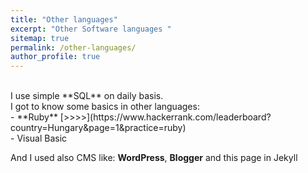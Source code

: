 ```yaml
---
title: "Other languages"
excerpt: "Other Software languages "
sitemap: true
permalink: /other-languages/
author_profile: true
---
```

<br>
I use simple **SQL** on daily basis.<br>
I got to know some basics in other languages:<br>
- **Ruby** [>>>>](https://www.hackerrank.com/leaderboard?country=Hungary&page=1&practice=ruby)<br>
- Visual Basic<br>

And I used also CMS like: **WordPress**, **Blogger** and this page in Jekyll<br>
